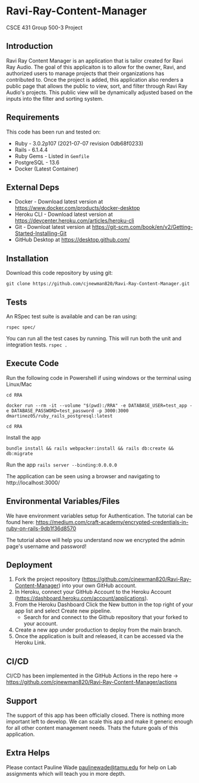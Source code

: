 # Ravi-Ray-Content-Manager
CSCE 431 Group 500-3 Project

## Introduction

Ravi Ray Content Manager is an application that is tailor created for Ravi Ray Audio. The goal of this applicaiton is to allow for the owner, Ravi, and authorized users to manage projects that their organizations has contributed to. Once the project is added, this application also renders a public page that allows the public to view, sort, and filter through Ravi Ray Audio's projects. This public view will be dynamically adjusted based on the inputs into the filter and sorting system.

## Requirements

This code has been run and tested on:

- Ruby - 3.0.2p107 (2021-07-07 revision 0db68f0233)
- Rails - 6.1.4.4
- Ruby Gems - Listed in `Gemfile`
- PostgreSQL - 13.6
- Docker (Latest Container)


## External Deps

- Docker - Download latest version at https://www.docker.com/products/docker-desktop
- Heroku CLI - Download latest version at https://devcenter.heroku.com/articles/heroku-cli
- Git - Downloat latest version at https://git-scm.com/book/en/v2/Getting-Started-Installing-Git
- GitHub Desktop at https://desktop.github.com/

## Installation

Download this code repository by using git:

`git clone https://github.com/cjnewman820/Ravi-Ray-Content-Manager.git`

## Tests

An RSpec test suite is available and can be ran using:

`rspec spec/`

You can run all the test cases by running. This will run both the unit and integration tests.
`rspec .`

## Execute Code

Run the following code in Powershell if using windows or the terminal using Linux/Mac

`cd RRA`

`docker run --rm -it --volume "$(pwd):/RRA" -e DATABASE_USER=test_app -e DATABASE_PASSWORD=test_password -p 3000:3000 dmartinez05/ruby_rails_postgresql:latest`

`cd RRA`

Install the app

`bundle install && rails webpacker:install && rails db:create && db:migrate`


Run the app
`rails server --binding:0.0.0.0`


The application can be seen using a browser and navigating to http://localhost:3000/


## Environmental Variables/Files

We have environment variables setup for Authentication. The tutorial can be found here: https://medium.com/craft-academy/encrypted-credentials-in-ruby-on-rails-9db1f36d8570

The tutorial above will help you understand now we encrypted the admin page's username and password!


## Deployment

1. Fork the project repository (https://github.com/cjnewman820/Ravi-Ray-Content-Manager) into your own GitHub account.
2. In Heroku, connect your GitHub Account to the Heroku Account (https://dashboard.heroku.com/account/applications).
3. From the Heroku Dashboard Click the New button in the top right of your app list and select Create new pipeline.
   - Search for and connect to the Github repository that your forked to your account.
4. Create a new app under production to deploy from the main branch.
5. Once the application is built and released, it can be accessed via the Heroku Link.

## CI/CD

CI/CD has been implemented in the GitHub Actions in the repo here -> https://github.com/cjnewman820/Ravi-Ray-Content-Manager/actions

## Support

The support of this app has been officially closed. There is nothing more important left to develop. We can scale this app and make it generic enough for all other content management needs. Thats the future goals of this application.

## Extra Helps

Please contact Pauline Wade paulinewade@tamu.edu for help on Lab assignments which will teach you in more depth.

